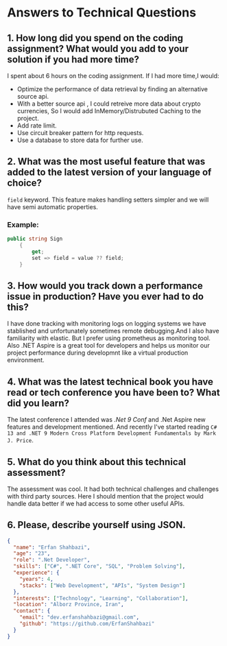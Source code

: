 # Answers to Technical Questions

## 1. How long did you spend on the coding assignment? What would you add to your solution if you had more time?
I spent about 6 hours on the coding assignment. If I had more time,I would:
- Optimize the performance of data retrieval by finding an alternative source api.
- With a better source api , I could retreive more data about crypto currencies, So I would add InMemory/Distrubuted Caching to the project.
- Add rate limit.
- Use circuit breaker pattern for http requests.
- Use a database to store data for further use.

## 2. What was the most useful feature that was added to the latest version of your language of choice?
`field` keyword. This feature makes handling setters simpler and we will have semi automatic properties.

### Example:
```csharp
public string Sign
    {
        get;
        set => field = value ?? field;
    }
```

## 3. How would you track down a performance issue in production? Have you ever had to do this?
I have done tracking with monitoring logs on logging systems we have stablished and unfortunately sometimes remote debugging.And I also have familiarity with elastic. But I prefer using prometheus as monitoring tool.
Also .NET Aspire is a great tool for developers and helps us monitor our project performance during developmnt like a virtual production environment.


## 4. What was the latest technical book you have read or tech conference you have been to? What did you learn?
The latest conference I attended was *.Net 9 Conf* and .Net Aspire new features and development mentioned.
And recently I've started reading `C# 13 and .NET 9 Modern Cross Platform Development Fundamentals by Mark J. Price`.

## 5. What do you think about this technical assessment?
The assessment was cool. It had both technical challenges and challenges with third party sources.
Here I should mention that the project would handle data better if we had access to some other useful APIs.

## 6. Please, describe yourself using JSON.
```json
{
  "name": "Erfan Shahbazi",
  "age": "23",
  "role": ".Net Developer",
  "skills": ["C#", ".NET Core", "SQL", "Problem Solving"],
  "experience": {
    "years": 4,
    "stacks": ["Web Development", "APIs", "System Design"]
  },
  "interests": ["Technology", "Learning", "Collaboration"],
  "location": "Alborz Province, Iran",
  "contact": {
    "email": "dev.erfanshahbazi@gmail.com",
    "github": "https://github.com/ErfanShahbazi"
  }
}
```
